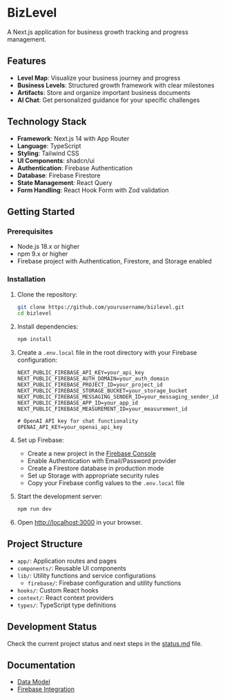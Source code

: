 # BizLevel

A Next.js application for business growth tracking and progress management.

## Features

- **Level Map**: Visualize your business journey and progress
- **Business Levels**: Structured growth framework with clear milestones
- **Artifacts**: Store and organize important business documents
- **AI Chat**: Get personalized guidance for your specific challenges

## Technology Stack

- **Framework**: Next.js 14 with App Router
- **Language**: TypeScript
- **Styling**: Tailwind CSS
- **UI Components**: shadcn/ui
- **Authentication**: Firebase Authentication
- **Database**: Firebase Firestore
- **State Management**: React Query
- **Form Handling**: React Hook Form with Zod validation

## Getting Started

### Prerequisites

- Node.js 18.x or higher
- npm 9.x or higher
- Firebase project with Authentication, Firestore, and Storage enabled

### Installation

1. Clone the repository:
   ```bash
   git clone https://github.com/yourusername/bizlevel.git
   cd bizlevel
   ```

2. Install dependencies:
   ```bash
   npm install
   ```

3. Create a `.env.local` file in the root directory with your Firebase configuration:
   ```
   NEXT_PUBLIC_FIREBASE_API_KEY=your_api_key
   NEXT_PUBLIC_FIREBASE_AUTH_DOMAIN=your_auth_domain
   NEXT_PUBLIC_FIREBASE_PROJECT_ID=your_project_id
   NEXT_PUBLIC_FIREBASE_STORAGE_BUCKET=your_storage_bucket
   NEXT_PUBLIC_FIREBASE_MESSAGING_SENDER_ID=your_messaging_sender_id
   NEXT_PUBLIC_FIREBASE_APP_ID=your_app_id
   NEXT_PUBLIC_FIREBASE_MEASUREMENT_ID=your_measurement_id
   
   # OpenAI API key for chat functionality
   OPENAI_API_KEY=your_openai_api_key
   ```

4. Set up Firebase:
   - Create a new project in the [Firebase Console](https://console.firebase.google.com/)
   - Enable Authentication with Email/Password provider
   - Create a Firestore database in production mode
   - Set up Storage with appropriate security rules
   - Copy your Firebase config values to the `.env.local` file

5. Start the development server:
   ```bash
   npm run dev
   ```

6. Open [http://localhost:3000](http://localhost:3000) in your browser.

## Project Structure

- `app/`: Application routes and pages
- `components/`: Reusable UI components
- `lib/`: Utility functions and service configurations
  - `firebase/`: Firebase configuration and utility functions
- `hooks/`: Custom React hooks
- `context/`: React context providers
- `types/`: TypeScript type definitions

## Development Status

Check the current project status and next steps in the [status.md](./status.md) file.

## Documentation

- [Data Model](./docs/features/data-model.md)
- [Firebase Integration](./docs/features/firebase-integration.md)
